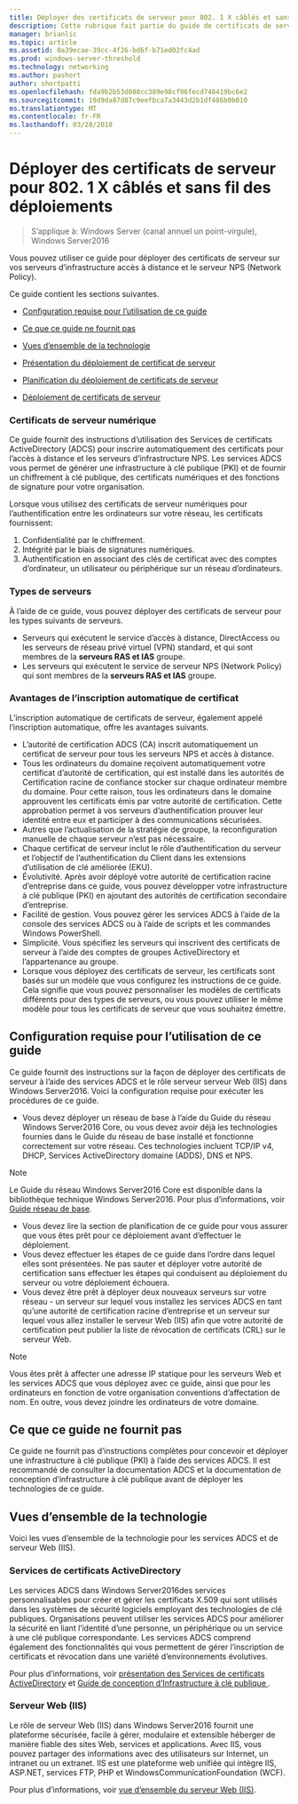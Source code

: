 ```yaml
---
title: Déployer des certificats de serveur pour 802. 1 X câblés et sans fil des déploiements
description: Cette rubrique fait partie du guide de certificats de serveur de déploiement pour 802.1 X câblé et sans fil déploiements
manager: brianlic
ms.topic: article
ms.assetid: 0a39ecae-39cc-4f26-bd6f-b71ed02fc4ad
ms.prod: windows-server-threshold
ms.technology: networking
ms.author: pashort
author: shortpatti
ms.openlocfilehash: fda9b2b53d088cc389e98cf96fecd748419bc6e2
ms.sourcegitcommit: 19d9da87d87c9eefbca7a3443d2b1df486b0b010
ms.translationtype: MT
ms.contentlocale: fr-FR
ms.lasthandoff: 03/28/2018
---
```

# <a name="deploy-server-certificates-for-8021x-wired-and-wireless-deployments"></a>Déployer des certificats de serveur pour 802. 1 X câblés et sans fil des déploiements

>S’applique à: Windows Server (canal annuel un point-virgule), Windows Server2016

Vous pouvez utiliser ce guide pour déployer des certificats de serveur sur vos serveurs d’infrastructure accès à distance et le serveur NPS (Network Policy).   

Ce guide contient les sections suivantes.  

-   [Configuration requise pour l’utilisation de ce guide](#bkmk_pre)  

-   [Ce que ce guide ne fournit pas](#bkmk_not)  

-   [Vues d’ensemble de la technologie](#bkmk_tech)  

-   [Présentation du déploiement de certificat de serveur](Server-Certificate-Deployment-Overview.md)  

-   [Planification du déploiement de certificats de serveur](Server-Certificate-Deployment-Planning.md)  

-   [Déploiement de certificats de serveur](Server-Certificate-Deployment.md)  

### **<a name="digital-server-certificates"></a>Certificats de serveur numérique**  
Ce guide fournit des instructions d’utilisation des Services de certificats ActiveDirectory (ADCS) pour inscrire automatiquement des certificats pour l’accès à distance et les serveurs d’infrastructure NPS. Les services ADCS vous permet de générer une infrastructure à clé publique (PKI) et de fournir un chiffrement à clé publique, des certificats numériques et des fonctions de signature pour votre organisation.  

Lorsque vous utilisez des certificats de serveur numériques pour l’authentification entre les ordinateurs sur votre réseau, les certificats fournissent:   

1. Confidentialité par le chiffrement.  
2. Intégrité par le biais de signatures numériques.  
3. Authentification en associant des clés de certificat avec des comptes d’ordinateur, un utilisateur ou périphérique sur un réseau d’ordinateurs.  

### **<a name="server-types"></a>Types de serveurs**  
À l’aide de ce guide, vous pouvez déployer des certificats de serveur pour les types suivants de serveurs.  
- Serveurs qui exécutent le service d’accès à distance, DirectAccess ou les serveurs de réseau privé virtuel (VPN) standard, et qui sont membres de la **serveurs RAS et IAS** groupe.  
- Les serveurs qui exécutent le service de serveur NPS (Network Policy) qui sont membres de la **serveurs RAS et IAS** groupe.  

### **<a name="advantages-of-certificate-autoenrollment"></a>Avantages de l’inscription automatique de certificat**  
L’inscription automatique de certificats de serveur, également appelé l’inscription automatique, offre les avantages suivants.  

- L’autorité de certification ADCS (CA) inscrit automatiquement un certificat de serveur pour tous les serveurs NPS et accès à distance.  
- Tous les ordinateurs du domaine reçoivent automatiquement votre certificat d’autorité de certification, qui est installé dans les autorités de Certification racine de confiance stocker sur chaque ordinateur membre du domaine. Pour cette raison, tous les ordinateurs dans le domaine approuvent les certificats émis par votre autorité de certification. Cette approbation permet à vos serveurs d’authentification prouver leur identité entre eux et participer à des communications sécurisées.  
- Autres que l’actualisation de la stratégie de groupe, la reconfiguration manuelle de chaque serveur n’est pas nécessaire.  
- Chaque certificat de serveur inclut le rôle d’authentification du serveur et l’objectif de l’authentification du Client dans les extensions d’utilisation de clé améliorée (EKU).  
- Évolutivité. Après avoir déployé votre autorité de certification racine d’entreprise dans ce guide, vous pouvez développer votre infrastructure à clé publique (PKI) en ajoutant des autorités de certification secondaire d’entreprise.  
- Facilité de gestion. Vous pouvez gérer les services ADCS à l’aide de la console des services ADCS ou à l’aide de scripts et les commandes Windows PowerShell.  
- Simplicité. Vous spécifiez les serveurs qui inscrivent des certificats de serveur à l’aide des comptes de groupes ActiveDirectory et l’appartenance au groupe.   
- Lorsque vous déployez des certificats de serveur, les certificats sont basés sur un modèle que vous configurez les instructions de ce guide. Cela signifie que vous pouvez personnaliser les modèles de certificats différents pour des types de serveurs, ou vous pouvez utiliser le même modèle pour tous les certificats de serveur que vous souhaitez émettre.  

## <a name="bkmk_pre"></a>Configuration requise pour l’utilisation de ce guide  

Ce guide fournit des instructions sur la façon de déployer des certificats de serveur à l’aide des services ADCS et le rôle serveur serveur Web (IIS) dans Windows Server2016. Voici la configuration requise pour exécuter les procédures de ce guide.  

- Vous devez déployer un réseau de base à l’aide du Guide du réseau Windows Server2016 Core, ou vous devez avoir déjà les technologies fournies dans le Guide du réseau de base installé et fonctionne correctement sur votre réseau. Ces technologies incluent TCP/IP v4, DHCP, Services ActiveDirectory domaine (ADDS), DNS et NPS.  
>[!NOTE]
>Le Guide du réseau Windows Server2016 Core est disponible dans la bibliothèque technique Windows Server2016. Pour plus d’informations, voir [Guide réseau de base](../../../core-network-guide/Core-Network-Guide.md).

- Vous devez lire la section de planification de ce guide pour vous assurer que vous êtes prêt pour ce déploiement avant d’effectuer le déploiement.  
- Vous devez effectuer les étapes de ce guide dans l’ordre dans lequel elles sont présentées. Ne pas sauter et déployer votre autorité de certification sans effectuer les étapes qui conduisent au déploiement du serveur ou votre déploiement échouera.  
- Vous devez être prêt à déployer deux nouveaux serveurs sur votre réseau - un serveur sur lequel vous installez les services ADCS en tant qu’une autorité de certification racine d’entreprise et un serveur sur lequel vous allez installer le serveur Web (IIS) afin que votre autorité de certification peut publier la liste de révocation de certificats (CRL) sur le serveur Web.   

>[!NOTE]  
>Vous êtes prêt à affecter une adresse IP statique pour les serveurs Web et les services ADCS que vous déployez avec ce guide, ainsi que pour les ordinateurs en fonction de votre organisation conventions d’affectation de nom. En outre, vous devez joindre les ordinateurs de votre domaine.  

## <a name="bkmk_not"></a>Ce que ce guide ne fournit pas  
Ce guide ne fournit pas d’instructions complètes pour concevoir et déployer une infrastructure à clé publique (PKI) à l’aide des services ADCS. Il est recommandé de consulter la documentation ADCS et la documentation de conception d’infrastructure à clé publique avant de déployer les technologies de ce guide.   

## <a name="bkmk_tech"></a>Vues d’ensemble de la technologie  
Voici les vues d’ensemble de la technologie pour les services ADCS et de serveur Web (IIS).  

### <a name="active-directory-certificate-services"></a>Services de certificats ActiveDirectory  
Les services ADCS dans Windows Server2016des services personnalisables pour créer et gérer les certificats X.509 qui sont utilisés dans les systèmes de sécurité logiciels employant des technologies de clé publiques. Organisations peuvent utiliser les services ADCS pour améliorer la sécurité en liant l’identité d’une personne, un périphérique ou un service à une clé publique correspondante. Les services ADCS comprend également des fonctionnalités qui vous permettent de gérer l’inscription de certificats et révocation dans une variété d’environnements évolutives.  

Pour plus d’informations, voir [présentation des Services de certificats ActiveDirectory](https://technet.microsoft.com/library/hh831740.aspx) et [Guide de conception d’Infrastructure à clé publique ](https://social.technet.microsoft.com/wiki/contents/articles/2901.public-key-infrastructure-design-guidance.aspx).  

### <a name="web-server-iis"></a>Serveur Web (IIS)  

Le rôle de serveur Web (IIS) dans Windows Server2016 fournit une plateforme sécurisée, facile à gérer, modulaire et extensible héberger de manière fiable des sites Web, services et applications. Avec IIS, vous pouvez partager des informations avec des utilisateurs sur Internet, un intranet ou un extranet. IIS est une plateforme web unifiée qui intègre IIS, ASP.NET, services FTP, PHP et WindowsCommunicationFoundation (WCF).  

Pour plus d’informations, voir [vue d’ensemble du serveur Web (IIS)](https://technet.microsoft.com/library/hh831725.aspx).  
